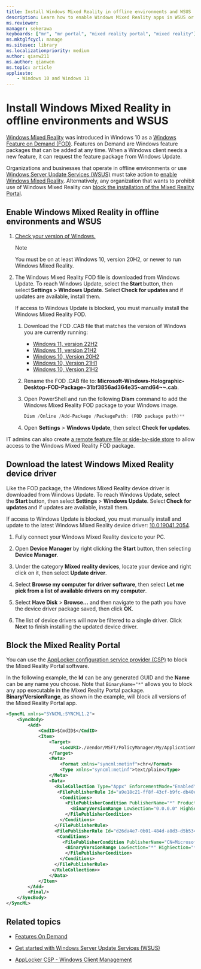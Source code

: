 ```yaml
---
title: Install Windows Mixed Reality in offline environments and WSUS 
description: Learn how to enable Windows Mixed Reality apps in WSUS or block the Windows Mixed Reality portal in enterprises.
ms.reviewer: 
manager: sekerawa
keyboards: ["mr", "mr portal", "mixed reality portal", "mixed reality"]
ms.mktglfcycl: manage
ms.sitesec: library
ms.localizationpriority: medium
author: qianw211
ms.author: qianwen
ms.topic: article
appliesto:
    - Windows 10 and Windows 11
---
```


# Install Windows Mixed Reality in offline environments and WSUS

[Windows Mixed Reality](https://www.microsoft.com/en-us/mixed-reality/windows-mixed-reality?rtc=1) was introduced in Windows 10 as a [Windows Feature on Demand (FOD)](/windows-hardware/manufacture/desktop/features-on-demand-v2--capabilities). Features on Demand are Windows feature packages that can be added at any time. When a Windows client needs a new feature, it can request the feature package from Windows Update.

Organizations and businesses that operate in offline environments or use [Windows Server Update Services (WSUS)](/windows-server/administration/windows-server-update-services/get-started/windows-server-update-services-wsus) must take action to [enable Windows Mixed Reality](#enable-windows-mixed-reality-in-wsus). Alternatively, any organization that wants to prohibit use of Windows Mixed Reality can [block the installation of the Mixed Reality Portal](#block-the-mixed-reality-portal).

## Enable Windows Mixed Reality in offline environments and WSUS

1. [Check your version of Windows.](https://support.microsoft.com/help/13443/windows-which-operating-system)

   >[!NOTE]
   >You must be on at least Windows 10, version 20H2, or newer to run Windows Mixed Reality.

2. The Windows Mixed Reality FOD file is downloaded from Windows Update. To reach Windows Update, select the **Start** button, then select **Settings > Windows Update**. Select **Check for updates** and if updates are available, install them. 

    If access to Windows Update is blocked, you must manually install the Windows Mixed Reality FOD.

    1. Download the FOD .CAB file that matches the version of Windows you are currently running:

        - [Windows 11, version 22H2](https://software-static.download.prss.microsoft.com/dbazure/988969d5-f34g-4e03-ac9d-1f9786c66749/Microsoft-Windows-Holographic-Desktop-FOD-Package~31bf3856ad364e35~amd64~~.cab)
        - [Windows 11, version 21H2](https://software-download.microsoft.com/download/sg/Microsoft-Windows-Holographic-Desktop-FOD-Package~31bf3856ad364e35~amd_64~~.cab)
        - [Windows 10, Version 20H2](https://nam06.safelinks.protection.outlook.com/?url=https%3A%2F%2Fsoftware-static.download.prss.microsoft.com%2Fpr%2Fdownload%2F6cf73b63%2FMicrosoft-Windows-Holographic-Desktop-FOD-Package~31bf3856ad364e35~amd64~~.cab&data=05%7C01%7Cqianwen%40microsoft.com%7C0be4ebb9d4cc44c4b14f08da851bb7e4%7C72f988bf86f141af91ab2d7cd011db47%7C0%7C0%7C637968651354980121%7CUnknown%7CTWFpbGZsb3d8eyJWIjoiMC4wLjAwMDAiLCJQIjoiV2luMzIiLCJBTiI6Ik1haWwiLCJXVCI6Mn0%3D%7C3000%7C%7C%7C&sdata=WpKCTq6HFK%2BzYSN6Z0a%2FxqErUeMc7a%2B2gTValRQxJo0%3D&reserved=0)
        - [Windows 10, Version 21H1](https://nam06.safelinks.protection.outlook.com/?url=https%3A%2F%2Fsoftware-static.download.prss.microsoft.com%2Fpr%2Fdownload%2F6cf73b63%2FMicrosoft-Windows-Holographic-Desktop-FOD-Package~31bf3856ad364e35~amd64~~.cab&data=05%7C01%7Cqianwen%40microsoft.com%7C0be4ebb9d4cc44c4b14f08da851bb7e4%7C72f988bf86f141af91ab2d7cd011db47%7C0%7C0%7C637968651354980121%7CUnknown%7CTWFpbGZsb3d8eyJWIjoiMC4wLjAwMDAiLCJQIjoiV2luMzIiLCJBTiI6Ik1haWwiLCJXVCI6Mn0%3D%7C3000%7C%7C%7C&sdata=WpKCTq6HFK%2BzYSN6Z0a%2FxqErUeMc7a%2B2gTValRQxJo0%3D&reserved=0)
        - [Windows 10, Version 21H2](https://nam06.safelinks.protection.outlook.com/?url=https%3A%2F%2Fsoftware-static.download.prss.microsoft.com%2Fpr%2Fdownload%2F6cf73b63%2FMicrosoft-Windows-Holographic-Desktop-FOD-Package~31bf3856ad364e35~amd64~~.cab&data=05%7C01%7Cqianwen%40microsoft.com%7C0be4ebb9d4cc44c4b14f08da851bb7e4%7C72f988bf86f141af91ab2d7cd011db47%7C0%7C0%7C637968651354980121%7CUnknown%7CTWFpbGZsb3d8eyJWIjoiMC4wLjAwMDAiLCJQIjoiV2luMzIiLCJBTiI6Ik1haWwiLCJXVCI6Mn0%3D%7C3000%7C%7C%7C&sdata=WpKCTq6HFK%2BzYSN6Z0a%2FxqErUeMc7a%2B2gTValRQxJo0%3D&reserved=0)

    1. Rename the FOD .CAB file to:  **Microsoft-Windows-Holographic-Desktop-FOD-Package~31bf3856ad364e35~amd64~~.cab**.

    1. Open PowerShell and run the following **Dism** command to add the Windows Mixed Reality FOD package to your Windows image.

        ```powershell
        Dism /Online /Add-Package /PackagePath: (FOD package path)**
        ```

    1. Open **Settings** > **Windows Update**, then select **Check for updates**.

IT admins can also create [a remote feature file or side-by-side store](/previous-versions/windows/it-pro/windows-server-2012-R2-and-2012/jj127275(v=ws.11)#create-a-feature-file-or-side-by-side-store) to allow access to the Windows Mixed Reality FOD package.

## Download the latest Windows Mixed Reality device driver 

Like the FOD package, the Windows Mixed Reality device driver is downloaded from Windows Update. To reach Windows Update, select the **Start** button, then select **Settings** > **Windows Update**. Select **Check for updates** and if updates are available, install them. 
 
If access to Windows Update is blocked, you must manually install and update to the latest Windows Mixed Reality device driver: [10.0.19041.2054](https://download.microsoft.com/download/f/7/9/f79c7147-3ec1-4ae8-8d9c-259eb3dec4e5/HoloLensSensors_10.0.19041.2054/HoloLensSensors_10.0.19041.2054.zip).

1. Fully connect your Windows Mixed Reality device to your PC. 

2. Open **Device Manager** by right clicking the **Start** button, then selecting **Device Manager**. 
 
3. Under the category **Mixed reality devices**, locate your device and right click on it, then select **Update driver**. 

4. Select **Browse my computer for driver software**, then select **Let me pick from a list of available drivers on my computer**. 

5. Select **Have Disk** > **Browse...** and then navigate to the path you have the device driver package saved, then click **OK**. 
 
6. The list of device drivers will now be filtered to a single driver. Click **Next** to finish installing the updated device driver. 

## Block the Mixed Reality Portal

You can use the [AppLocker configuration service provider (CSP)](/windows/client-management/mdm/applocker-csp) to block the Mixed Reality Portal software.

In the following example, the **Id** can be any generated GUID and the **Name** can be any name you choose. Note that `BinaryName="*"` allows you to block any app executable in the Mixed Reality Portal package. **Binary/VersionRange**, as shown in the example, will block all versions of the Mixed Reality Portal app.

```xml
<SyncML xmlns="SYNCML:SYNCML1.2">
    <SyncBody>
        <Add>
            <CmdID>$CmdID$</CmdID>
            <Item>
                <Target>
                    <LocURI>./Vendor/MSFT/PolicyManager/My/ApplicationManagement/ApplicationRestrictions</LocURI>
                </Target>
                <Meta>
                    <Format xmlns="syncml:metinf">chr</Format>
                    <Type xmlns="syncml:metinf">text/plain</Type>
                </Meta>
                <Data>
                  <RuleCollection Type="Appx" EnforcementMode="Enabled">
                   <FilePublisherRule Id="a9e18c21-ff8f-43cf-b9fc-db40eed693ba" Name="(Default Rule) All signed packaged apps" Description="Allows members of the Everyone group to run packaged apps that are signed." UserOrGroupSid="S-1-1-0" Action="Allow">
                    <Conditions>
                      <FilePublisherCondition PublisherName="*" ProductName="*" BinaryName="*">
                        <BinaryVersionRange LowSection="0.0.0.0" HighSection="*" />
                      </FilePublisherCondition>
                    </Conditions>
                  </FilePublisherRule>
                  <FilePublisherRule Id="d26da4e7-0b01-484d-a8d3-d5b5341b2d55" Name="Block Mixed Reality Portal" Description="" UserOrGroupSid="S-1-1-0" Action="Deny">
                   <Conditions>
                     <FilePublisherCondition PublisherName="CN=Microsoft Windows, O=Microsoft Corporation, L=Redmond, S=Washington, C=US" ProductName="Microsoft.Windows.HolographicFirstRun" BinaryName="*">
                      <BinaryVersionRange LowSection="*" HighSection="*" />
                      </FilePublisherCondition>
                    </Conditions>
                  </FilePublisherRule>
                 </RuleCollection>>
                </Data>
            </Item>
        </Add>
        <Final/>
    </SyncBody>
</SyncML>
```


## Related topics

* [Features On Demand](/windows-hardware/manufacture/desktop/features-on-demand-v2--capabilities?view=windows-11)

* [Get started with Windows Server Update Services (WSUS)](/windows-server/administration/windows-server-update-services/get-started/windows-server-update-services-wsus)

* [AppLocker CSP - Windows Client Management](/windows/client-management/mdm/applocker-csp)

 